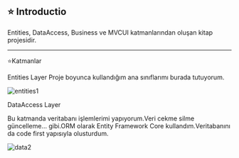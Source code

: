 ⭐ Introductio
---------------------------------------------------------------------------------------------------------------------------------

Entities, DataAccess, Business ve MVCUI katmanlarından oluşan kitap projesidir.

---------------------------------------------------------------------------------------------------------------------------------
⭐Katmanlar

Entities Layer 
Proje boyunca kullandığım ana sınıflarımı burada tutuyorum.

![entities1](https://user-images.githubusercontent.com/69785776/147384077-93c649a8-b22e-4a62-b25a-d59c1336c2f3.png)

DataAccess Layer

Bu katmanda veritabanı işlemlerimi yapıyorum.Veri cekme silme güncelleme... gibi.ORM olarak Entity Framework Core kullandım.Veritabanını da code first yapısıyla olusturdum.

![data2](https://user-images.githubusercontent.com/69785776/147384380-e2042c91-41ce-43d7-9829-5e007a9e3f76.png)

